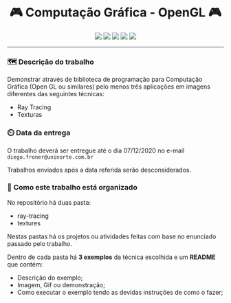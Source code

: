 <div align=center>
  <h1>🎮 Computação Gráfica - OpenGL 🎮</h1>
  <img src="https://img.shields.io/badge/Diego Albuquerque-03100965-%230fc1cb" />
  <img src="https://img.shields.io/badge/Franklin Barreiros-03095329-%230fc1cb" />
  <img src="https://img.shields.io/badge/Gabriel Menezes-03114942-%230fc1cb" />
  <img src="https://img.shields.io/badge/Leandro Azanniel-03097387-%230fc1cb" />
  <img src="https://img.shields.io/badge/Silas Ferreira-03151002-%230fc1cb" />
</div>

<hr>

### 🗺️ Descrição do trabalho

Demonstrar através de biblioteca de programação para Computação Gráfica (Open GL ou similares) pelo menos três aplicações em  imagens diferentes das seguintes técnicas:

 - Ray Tracing
 - Texturas

### ⏲️ Data da entrega

O trabalho deverá ser entregue até o dia 07/12/2020 no e-mail `diego.froner@uninorte.com.br`

Trabalhos enviados após a data referida serão desconsiderados.

### 🧮 Como este trabalho está organizado

No repositório há duas pasta:
 - ray-tracing
 - textures

Nestas pastas há os projetos ou atividades feitas com base no enunciado passado pelo trabalho.

Dentro de cada pasta há **3 exemplos** da técnica escolhida e um **README** que contém:

 - Descrição do exemplo;
 - Imagem, Gif ou demonstração;
 - Como executar o exemplo tendo as devidas instruções de como o fazer;
